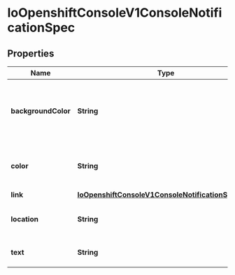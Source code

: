 
# IoOpenshiftConsoleV1ConsoleNotificationSpec

## Properties
Name | Type | Description | Notes
------------ | ------------- | ------------- | -------------
**backgroundColor** | **String** | backgroundColor is the color of the background for the notification as CSS data type color. |  [optional]
**color** | **String** | color is the color of the text for the notification as CSS data type color. |  [optional]
**link** | [**IoOpenshiftConsoleV1ConsoleNotificationSpecLink**](IoOpenshiftConsoleV1ConsoleNotificationSpecLink.md) |  |  [optional]
**location** | **String** | location is the location of the notification in the console. |  [optional]
**text** | **String** | text is the visible text of the notification. | 



